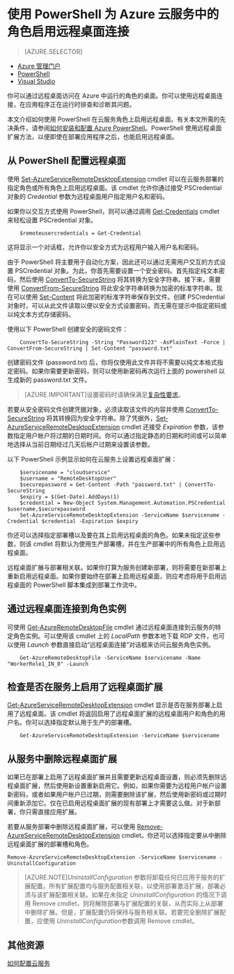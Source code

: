 <properties 
pageTitle="使用 PowerShell 为 Azure 云服务中的角色启用远程桌面连接" 
description="如何使用 PowerShell 配置 Azure 云服务应用程序以允许远程桌面连接" 
services="cloud-services" 
documentationCenter="" 
authors="sbtron" 
manager="timlt" 
editor=""/>

<tags 
ms.service="cloud-services" 
ms.date="09/17/2015" 
wacn.date="10/17/2015"/>

# 使用 PowerShell 为 Azure 云服务中的角色启用远程桌面连接

>[AZURE.SELECTOR]
- [Azure 管理门户](/documentation/articles/cloud-services-role-enable-remote-desktop/)
- [PowerShell](/documentation/articles/cloud-services-role-enable-remote-desktop-powershell/)
- [Visual Studio](https://msdn.microsoft.com/zh-cn/library/gg443832.aspx)


你可以通过远程桌面访问在 Azure 中运行的角色的桌面。你可以使用远程桌面连接，在应用程序正在运行时排查和诊断其问题。

本文介绍如何使用 PowerShell 在云服务角色上启用远程桌面。有关本文所需的先决条件，请参阅[如何安装和配置 Azure PowerShell](/documentation/articles/powershell-install-configure/)。PowerShell 使用远程桌面扩展方法，以便即使在部署应用程序之后，也能启用远程桌面。


## 从 PowerShell 配置远程桌面

使用 [Set-AzureServiceRemoteDesktopExtension](https://msdn.microsoft.com/zh-cn/library/azure/dn495117.aspx) cmdlet 可以在云服务部署的指定角色或所有角色上启用远程桌面。该 cmdlet 允许你通过接受 PSCredential 对象的 *Credential* 参数为远程桌面用户指定用户名和密码。

如果你以交互方式使用 PowerShell，则可以通过调用 [Get-Credentials](https://technet.microsoft.com/zh-cn/library/hh849815.aspx) cmdlet 来轻松设置 PSCredential 对象。

```
	$remoteusercredentials = Get-Credential
```

这将显示一个对话框，允许你以安全方式为远程用户输入用户名和密码。

由于 PowerShell 将主要用于自动化方案，因此还可以通过无需用户交互的方式设置 PSCredential 对象。为此，你首先需要设置一个安全密码。首先指定纯文本密码，然后使用 [ConvertTo-SecureString](https://technet.microsoft.com/zh-cn/library/hh849818.aspx) 将其转换为安全字符串。接下来，需要使用 [ConvertFrom-SecureString](https://technet.microsoft.com/zh-cn/library/hh849814.aspx) 将此安全字符串转换为加密的标准字符串。现在可以使用 [Set-Content](https://technet.microsoft.com/zh-cn/library/ee176959.aspx) 将此加密的标准字符串保存到文件。创建 PSCredential 对象时，可以从此文件读取以便以安全方式设置密码，而无需在提示中指定密码或以纯文本方式存储密码。

使用以下 PowerShell 创建安全的密码文件：

```
	ConvertTo-SecureString -String "Password123" -AsPlainText -Force | ConvertFrom-SecureString | Set-Content "password.txt"
``` 

创建密码文件 (password.txt) 后，你将仅使用此文件并将不需要以纯文本格式指定密码。如果你需要更新密码，则可以使用新密码再次运行上面的 powershell 以生成新的 password.txt 文件。

>[AZURE.IMPORTANT]设置密码时请确保满足[复杂性要求](https://technet.microsoft.com/zh-cn/library/cc786468.aspx)。

若要从安全密码文件创建凭据对象，必须读取该文件的内容并使用 [ConvertTo-SecureString](https://technet.microsoft.com/zh-cn/library/hh849818.aspx) 将其转换回为安全字符串。除了凭据外，[Set-AzureServiceRemoteDesktopExtension](https://msdn.microsoft.com/zh-cn/library/azure/dn495117.aspx) cmdlet 还接受 *Expiration* 参数，该参数指定用户帐户将过期的日期时间。你可以通过指定静态的日期和时间或可以简单地选择从当前日期经过几天后帐户过期来设置该参数。

以下 PowerShell 示例显示如何在云服务上设置远程桌面扩展：

```
	$servicename = "cloudservice"
	$username = "RemoteDesktopUser"
	$securepassword = Get-Content -Path "password.txt" | ConvertTo-SecureString
	$expiry = $(Get-Date).AddDays(1)
	$credential = New-Object System.Management.Automation.PSCredential $username,$securepassword
	Set-AzureServiceRemoteDesktopExtension -ServiceName $servicename -Credential $credential -Expiration $expiry 
```
你还可以选择指定部署槽以及要在其上启用远程桌面的角色。如果未指定这些参数，则该 cmdlet 将默认为使用生产部署槽，并在生产部署中的所有角色上启用远程桌面。

远程桌面扩展与部署相关联。如果你打算为服务创建新部署，则将需要在新部署上重新启用远程桌面。如果你要始终在部署上启用远程桌面，则应考虑将用于启用远程桌面的 PowerShell 脚本集成到部署工作流中。


## 通过远程桌面连接到角色实例
可使用 [Get-AzureRemoteDesktopFile](https://msdn.microsoft.com/zh-cn/library/azure/dn495261.aspx) cmdlet 通过远程桌面连接到云服务的特定角色实例。可以使用该 cmdlet 上的 *LocalPath* 参数本地下载 RDP 文件，也可以使用 *Launch* 参数直接启动“远程桌面连接”对话框来访问云服务角色实例。

```
	Get-AzureRemoteDesktopFile -ServiceName $servicename -Name "WorkerRole1_IN_0" -Launch
```


## 检查是否在服务上启用了远程桌面扩展 
[Get-AzureServiceRemoteDesktopExtension](https://msdn.microsoft.com/zh-cn/library/azure/dn495261.aspx) cmdlet 显示是否在服务部署上启用了远程桌面。该 cmdlet 将返回启用了远程桌面扩展的远程桌面用户和角色的用户名。你可以选择指定默认用于生产的部署槽。

```
	Get-AzureServiceRemoteDesktopExtension -ServiceName $servicename
```

## 从服务中删除远程桌面扩展 
如果已在部署上启用了远程桌面扩展并且需要更新远程桌面设置，则必须先删除远程桌面扩展，然后使用新设置重新启用它。例如，如果你需要为远程用户帐户设置新密码，或者如果用户帐户已过期，则需要删除该扩展，然后使用新密码或过期时间重新添加它。仅在已启用远程桌面扩展的现有部署上才需要这么做。对于新部署，你只需直接应用扩展。

若要从服务部署中删除远程桌面扩展，可以使用 [Remove-AzureServiceRemoteDesktopExtension](https://msdn.microsoft.com/zh-cn/library/azure/dn495280.aspx) cmdlet。你还可以选择指定要从中删除远程桌面扩展的部署槽和角色。

```
Remove-AzureServiceRemoteDesktopExtension -ServiceName $servicename -UninstallConfiguration

```  

>[AZURE.NOTE]*UninstallConfiguration* 参数将卸载任何已应用于服务的扩展配置。所有扩展配置均与服务配置相关联，以使用部署激活扩展，部署必须与该扩展配置相关联。如果在未指定 *UninstallConfiguration* 的情况下调用 Remove cmdlet，则将解除部署与扩展配置的关联，从而实际上从部署中删除扩展。但是，扩展配置仍将保持与服务相关联。若要完全删除扩展配置，应使用 *UninstallConfiguration*参数调用 Remove cmdlet。



## 其他资源

[如何配置云服务](/documentation/articles/cloud-services-how-to-configure/)

<!---HONumber=74-->